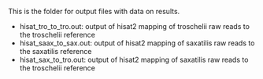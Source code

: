This is the folder for output files with data on results. 

- hisat_tro_to_tro.out: output of hisat2 mapping of troschelii raw reads to the troschelii reference
- hisat_saax_to_sax.out: output of hisat2 mapping of saxatilis raw reads to the saxatilis reference
- hisat_sax_to_tro.out: output of hisat2 mapping of saxatilis raw reads to the troschelii reference

